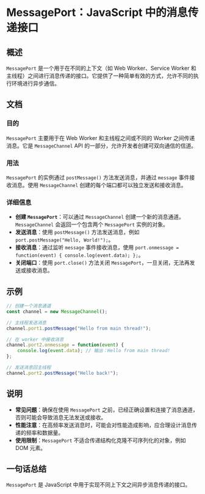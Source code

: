 <!--
Meta Description: # MessagePort：JavaScript 中的消息传递接口 ## 概述 `MessagePort` 是一个用于在不同的上下文（如 Web Worker、Service Worker 和主线程）之间进行消息传递的接口。它提供了一种简单有效的方式，允许不同的执行环境进行异步通信。 ## 文档 #...
Meta Keywords: messageport, worker, messagechannel, postmessage, hello
-->

# MessagePort：JavaScript 中的消息传递接口

## 概述
`MessagePort` 是一个用于在不同的上下文（如 Web Worker、Service Worker 和主线程）之间进行消息传递的接口。它提供了一种简单有效的方式，允许不同的执行环境进行异步通信。

## 文档
### 目的
`MessagePort` 主要用于在 Web Worker 和主线程之间或不同的 Worker 之间传递消息。它是 `MessageChannel` API 的一部分，允许开发者创建可双向通信的信道。

### 用法
`MessagePort` 的实例通过 `postMessage()` 方法发送消息，并通过 `message` 事件接收消息。使用 `MessageChannel` 创建的每个端口都可以独立发送和接收消息。

### 详细信息
- **创建 `MessagePort`**：可以通过 `MessageChannel` 创建一个新的消息通道。`MessageChannel` 会返回一个包含两个 `MessagePort` 实例的对象。
- **发送消息**：使用 `postMessage()` 方法发送消息，例如 `port.postMessage("Hello, World!");`。
- **接收消息**：通过监听 `message` 事件接收消息，使用 `port.onmessage = function(event) { console.log(event.data); };`。
- **关闭端口**：使用 `port.close()` 方法关闭 `MessagePort`，一旦关闭，无法再发送或接收消息。

## 示例
```javascript
// 创建一个消息通道
const channel = new MessageChannel();

// 主线程发送消息
channel.port1.postMessage("Hello from main thread!");

// 在 worker 中接收消息
channel.port2.onmessage = function(event) {
    console.log(event.data); // 输出：Hello from main thread!
};

// 发送消息回主线程
channel.port2.postMessage("Hello back!");
```

## 说明
- **常见问题**：确保在使用 `MessagePort` 之前，已经正确设置和连接了消息通道，否则可能会导致消息无法发送或接收。
- **性能注意**：在高频率发送消息时，可能会对性能造成影响，应合理设计消息传递的频率和数据量。
- **使用限制**：`MessagePort` 不适合传递结构化克隆不可序列化的对象，例如 DOM 元素。

## 一句话总结
`MessagePort` 是 JavaScript 中用于实现不同上下文之间异步消息传递的接口。